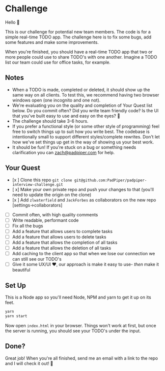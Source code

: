# Challenge
Hello :wave:

This is our challenge for potential new team members. The code is for a simple real-time TODO app. The challenge here is to fix some bugs, add some features and make some improvements.

When you're finished, you should have a real-time TODO app that two or more people could use to share TODO's with one another. Imagine a TODO list our team could use for office tasks, for example.

## Notes
- When a TODO is made, completed or deleted, it should show up the same way on all clients. To test this, we recommend having two browser windows open (one incognito and one not).
- We're evaluating you on the quality and completion of Your Quest list below. Do you commit often? Did you write team friendly code? Is the UI that you've built easy to use and easy on the eyes? :eyes:
- The challenge should take 3-6 hours.
- If you prefer a functional style (or some other style of programming) feel free to switch things up to suit how you write best. The codebase is intentionally small to support different styles/complete rewrites. Don't let how we've set things up get in the way of showing us your best work.
- It should be fun! If you're stuck on a bug or something needs clarification you can <zach@padpiper.com> for help.

##  Your Quest
- [x ] Clone this repo `git clone git@github.com:PadPiper/padpiper-interview-challenge.git`
- [ x] Make your own private repo and push your changes to that (you'll need to update the origin on the clone)
- [x ] Add `zlwaterfield` and `JackForbes` as collaborators on the new repo [settings->collaborators]
- [ ] Commit often, with high quality comments
- [ ] Write readable, performant code
- [ ] Fix all the bugs
- [ ] Add a feature that allows users to complete tasks
- [ ] Add a feature that allows users to delete tasks
- [ ] Add a feature that allows the completion of all tasks
- [ ] Add a feature that allows the deletion of all tasks
- [ ] Add caching to the client app so that when we lose our connection we can still see our TODO's
- [ ] Give it some UX/UI :heart:, our approach is make it easy to use- _then_ make it beautiful

## Set Up
This is a Node app so you'll need Node, NPM and yarn to get it up on its feet.

```sh
yarn
yarn start
```

Now open `index.html` in your browser. Things won't work at first, but once the server is running, you should see your TODO's under the input.

## Done?
Great job! When you're all finished, send me an email with a link to the repo and I will check it out! 🙌
